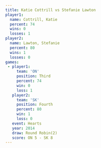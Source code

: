 ```yaml
---
title: Katie Cottrill vs Stefanie Lawton
player1:                
  name: Cottrill, Katie 
  percent: 74           
  wins: 0               
  losses: 1             
player2:                
  name: Lawton, Stefanie
  percent: 80           
  wins: 1               
  losses: 0             
games:
 - player1:         
     team: 'ON'     
     position: Third
     percent: 74    
     win: 0         
     loss: 1        
   player2:          
     team: 'SK'      
     position: Fourth
     percent: 80     
     win: 1          
     loss: 0         
   event: Hearts       
   year: 2014          
   draw: Round Robin(2)
   score: ON 5 - SK 8  
---
```

